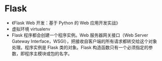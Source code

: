 # Flask
- 《Flask Web 开发：基于 Python 的 Web 应用开发实战》
- 虚拟环境 virtualenv
- Flask 程序都会创建一个程序实例。Web 服务器网关接口（Web Server Gateway Interface，WSGI），把接收自客户端的所有请求都转交给这个对象处理。程序实例是 Flask 类的对象。Flask 构造函数只有一个必须指定的参数，即程序主模块或包的名字。